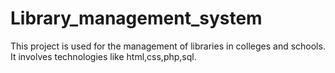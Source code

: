 # Library_management_system
This project is used for the management of libraries in colleges and schools. It involves technologies like html,css,php,sql.
